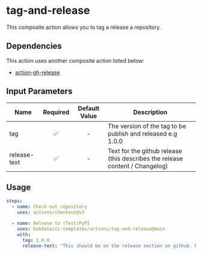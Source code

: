 # tag-and-release

This composite action allows you to tag a release a repository.

## Dependencies

This action uses another composite action listed below:

- [action-gh-release](https://github.com/softprops/action-gh-release)

## Input Parameters

| Name         | Required | Default Value | Description                                                                  |
| ------------ | :------: | :-----------: | ---------------------------------------------------------------------------- |
| tag          |    ✅    |       -       | The version of the tag to be publish and released e.g 1.0.0                  |
| release-text |    ✅    |       -       | Text for the github release (this describes the release content / Changelog) |

## Usage

```yaml
steps:
  - name: Check out repository
    uses: actions/checkout@v3

  - name: Release to (Test)PyPI
    uses: bakdata/ci-templates/actions/tag-and-release@main
    with:
      tag: 1.0.0
      release-text: "This should be on the release section on github. Normally a Changelog"
```
